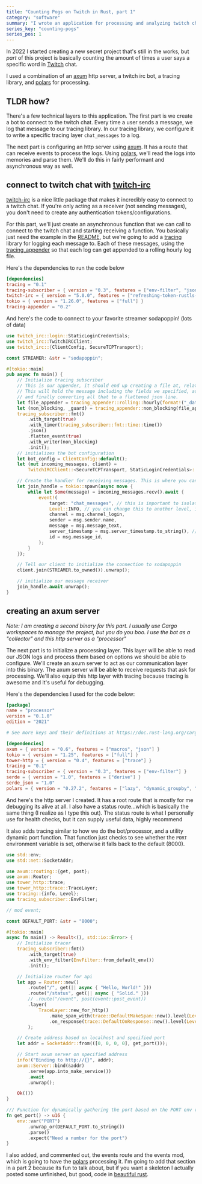 ```yaml
---
title: "Counting Pogs on Twitch in Rust, part 1"
category: "software"
summary: "I wrote an application for processing and analyzing twitch chat to enable custom near real-time interactions"
series_key: "counting-pogs"
series_pos: 1
---
```


In 2022 I started creating a new secret project that's still in the works, but _part_ of this project is basically
counting the amount of times a user says a specific word in [Twitch][twitch] chat.

I used a combination of an [axum][axum] http server, a twitch irc bot, a tracing library, and [polars][polars] for
processing.

## TLDR how?

There's a few technical layers to this application. The first part is we create a bot to connect to the twitch chat.
Every time a user sends a message, we log that message to our tracing library. In our tracing library, we configure it
to write a specific tracing layer `chat_messages` to a log.

The next part is configuring an http server using [axum][axum]. It has a route that can receive events to process the
logs. Using [polars][polars], we'll read the logs into memories and parse them. We'll do this in fairly performant and
asynchronous way as well.

## connect to twitch chat with [twitch-irc][twitch-irc]

[twitch-irc][twitch-irc] is a nice little package that makes it incredibly easy to connect to a twitch chat. If you're
only acting as a receiver (not sending messages), you don't need to create any authentication tokens/configurations.

For this part, we'll just create an asynchronous function that we can call to connect to the twitch chat and starting
receiving a function. You basically just need the example in the [README][twitch-irc], but we're going to add
a [tracing][tracing] library for logging each message to. Each of these messages, using
the [tracing_appender][tracing_appender] so that each log can get appended to a rolling hourly log file.

Here's the dependencies to run the code below

```toml
[dependencies]
tracing = "0.1"
tracing-subscriber = { version = "0.3", features = ["env-filter", "json", "time"] }
twitch-irc = { version = "5.0.0", features = ["refreshing-token-rustls-native-roots"] }
tokio = { version = "1.26.0", features = ["full"] }
tracing-appender = "0.2"
```

And here's the code to connect to your favorite streamer sodapoppin! (lots of data)

```rust
use twitch_irc::login::StaticLoginCredentials;
use twitch_irc::TwitchIRCClient;
use twitch_irc::{ClientConfig, SecureTCPTransport};

const STREAMER: &str = "sodapoppin";

#[tokio::main]
pub async fn main() {
    // Initialize tracing subscriber
    // This is our appender, it should end up creating a file at, relative to the cwd, `_data/messages/sodapoppin/chat_messages-{timestamp}`.
    // This will hold the message including the fields we specified, as well as a timer to check performance, a target to validate tracing channel,
    // and finally converting all that to a flattened json line.
    let file_appender = tracing_appender::rolling::hourly(format!("_data/messages/{}", STREAMER), "chat_messages");
    let (non_blocking, _guard) = tracing_appender::non_blocking(file_appender);
    tracing_subscriber::fmt()
        .with_target(true)
        .with_timer(tracing_subscriber::fmt::time::time())
        .json()
        .flatten_event(true)
        .with_writer(non_blocking)
        .init();
    // initializes the bot configuration
    let bot_config = ClientConfig::default();
    let (mut incoming_messages, client) =
        TwitchIRCClient::<SecureTCPTransport, StaticLoginCredentials>::new(bot_config);

    // Create the handler for receiving messages. This is where you can configure what to do with a message
    let join_handle = tokio::spawn(async move {
        while let Some(message) = incoming_messages.recv().await {
            event!(
                target: "chat_messages", // this is important to isolate messages in our log
                Level::INFO, // you can change this to another level, its fairly arbitrary for this use case
                channel = msg.channel_login,
                sender = msg.sender.name,
                message = msg.message_text,
                server_timestamp = msg.server_timestamp.to_string(), // It's useful to track this to track time between message posting and processing
                id = msg.message_id,
            );
        }
    });

    // Tell our client to initialize the connection to sodapoppin
    client.join(STREAMER.to_owned()).unwrap();

    // initialize our message receiver
    join_handle.await.unwrap();
}
```

## creating an axum server

_Note: I am creating a second binary for this part. I usually use Cargo workspaces to manage the project, but you do you
boo. I use the bot as a "collector" and this http server as a "processor"_

The next part is to initialize a processing layer. This layer will be able to read our JSON logs and process them based
on options we should be able to configure.
We'll create an axum server to act as our communication layer into this binary. The axum server will be able to receive
requests that ask for processing. We'll also equip this http layer with tracing because tracing is awesome and it's
useful for debugging.

Here's the dependencies I used for the code below:

```toml
[package]
name = "processor"
version = "0.1.0"
edition = "2021"

# See more keys and their definitions at https://doc.rust-lang.org/cargo/reference/manifest.html

[dependencies]
axum = { version = "0.6", features = ["macros", "json"] }
tokio = { version = "1.25", features = ["full"] }
tower-http = { version = "0.4", features = ["trace"] }
tracing = "0.1"
tracing-subscriber = { version = "0.3", features = ["env-filter"] }
serde = { version = "1.0", features = ["derive"] }
serde_json = "1.0"
polars = { version = "0.27.2", features = ["lazy", "dynamic_groupby", "json", "strings", "dtype-date"] }
```

And here's the http server I created. It has a root route that is mostly for me debugging its alive at all. I also have
a status route...which is basically the same thing (I realize as I type this out). The status route is what I personally
use for health checks, but it can supply useful data, highly recommend

It also adds tracing similar to how we do the bot/processor, and a utility dynamic port function. That function just
checks to see whether the `PORT` environment variable is set, otherwise it falls back to the default (8000).

```rust
use std::env;
use std::net::SocketAddr;

use axum::routing::{get, post};
use axum::Router;
use tower_http::trace;
use tower_http::trace::TraceLayer;
use tracing::{info, Level};
use tracing_subscriber::EnvFilter;

// mod event;

const DEFAULT_PORT: &str = "8000";

#[tokio::main]
async fn main() -> Result<(), std::io::Error> {
    // Initialize tracer
    tracing_subscriber::fmt()
        .with_target(true)
        .with_env_filter(EnvFilter::from_default_env())
        .init();

    // Initialize router for api
    let app = Router::new()
        .route("/", get(|| async { "Hello, World!" }))
        .route("/status", get(|| async { "Solid." }))
        // .route("/event", post(event::post_event))
        .layer(
            TraceLayer::new_for_http()
                .make_span_with(trace::DefaultMakeSpan::new().level(Level::INFO))
                .on_response(trace::DefaultOnResponse::new().level(Level::INFO)),
        );

    // Create address based on localhost and specified port
    let addr = SocketAddr::from(([0, 0, 0, 0], get_port()));

    // Start axum server on specified address
    info!("Binding to http://{}", addr);
    axum::Server::bind(&addr)
        .serve(app.into_make_service())
        .await
        .unwrap();

    Ok(())
}

/// Function for dynamically gathering the port based on the PORT env variable or falling back to the DEFAULT_PORT
fn get_port() -> u16 {
    env::var("PORT")
        .unwrap_or(DEFAULT_PORT.to_string())
        .parse()
        .expect("Need a number for the port")
}
```

I also added, and commented out, the events route and the events mod, which is going to have the [polars][polars]
processing it. I'm going to add that section in a part 2 because its fun to talk about, but if you want a skeleton I
actually posted some unfinished, but good, code in [beautiful rust][beautiful rust].

[axum]:https://github.com/tokio-rs/axum

[polars]:https://pola.rs

[twitch]:https://twitch.rs

[twitch-irc]:https://crates.io/

[join-all-docs]:https://docs.rs/futures/latest/futures/future/fn.join_all.html

[tracing]:https://docs.rs/tracing/latest/tracing

[tracing_appender]:https://docs.rs/tracing-appender/latest/tracing_appender/index.html

[beautiful rust]:https://sneakycrow.dev/2023/03/16/beautiful-rust.html